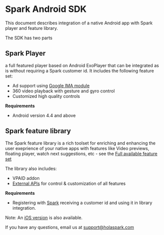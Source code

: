 # Spark Android SDK

This document describes integration of a native Android app with Spark player and feature library.

The SDK has two parts

## Spark Player
a full featured player based on Android ExoPlayer that can be integrated as is without requiring a Spark customer id.
It includes the following feature set:
- Ad support using [Google IMA module](https://developers.google.com/interactive-media-ads/docs/sdks/android/compatibility)
- 360 video playback with gesture and gyro control
- Customized high quality controls

**Requirements**
- Android version 4.4 and above

## Spark feature library

The Spark feature library is a rich toolset for enriching and enhancing the user exeprience of your native apps with features like Video previews, floating player, watch next suggestions, etc - see the [Full available feature set](https://holaspark.com) 

The library also includes:
- VPAID addon 
- [External APIs](https://docs.google.com/document/d/1Rh8TWTDyBdkLnnr4RVnRNZ1bSltT5NIn5dcNpdxxdQE/edit#heading=h.uo3s9j23kuim) for control & customization of all features

**Requirements**
- Registering with [Spark](https://holaspark.com) receiving a customer id and using it in library integration.

Note: An [iOS version](https://github.com/hola/spark_ios_sdk) is also available.

If you have any questions, email us at support@holaspark.com

